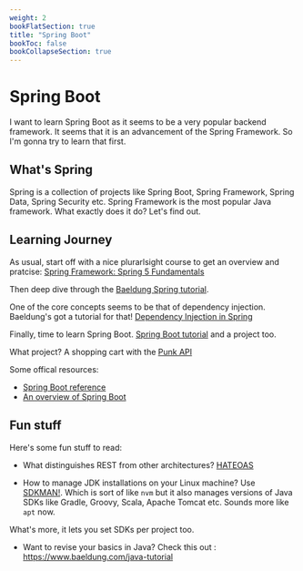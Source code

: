 ```yaml
---
weight: 2
bookFlatSection: true
title: "Spring Boot"
bookToc: false
bookCollapseSection: true
---
```

# Spring Boot
I want to learn Spring Boot as it seems to be a very popular backend framework.
It seems that it is an advancement of the Spring Framework. So I'm gonna try to learn that first.

## What's Spring
Spring is a collection of projects like Spring Boot, Spring Framework, Spring Data, Spring Security etc.
Spring Framework is the most popular Java framework. What exactly does it do? Let's find out.

## Learning Journey
As usual, start off with a nice plurarlsight course to get an overview and pratcise:
[Spring Framework: Spring 5 Fundamentals](https://app.pluralsight.com/library/courses/spring-framework-spring-fundamentals/)

Then deep dive through the [Baeldung Spring tutorial](https://www.baeldung.com/spring-tutorial).

One of the core concepts seems to be that of dependency injection.
Baeldung's got a tutorial for that!
[Dependency Injection in Spring](https://www.baeldung.com/spring-dependency-injection)

Finally, time to learn Spring Boot.
[Spring Boot tutorial](https://www.baeldung.com/spring-boot) and a project too.

What project? A shopping cart with the [Punk API](https://punkapi.com/documentation/v2)

Some offical resources:
* [Spring Boot reference](https://docs.spring.io/spring-boot/docs/current/reference/html/features.html)
* [An overview of Spring Boot](https://docs.spring.io/spring-boot/docs/current/reference/html/using.html)

## Fun stuff

Here's some fun stuff to read:
* What distinguishes REST from other architectures? [HATEOAS](https://en.wikipedia.org/wiki/HATEOAS)

* How to manage JDK installations on your Linux machine? Use [SDKMAN!](https://sdkman.io/usage).
Which is sort of like `nvm` but it also manages versions of Java SDKs like Gradle, Groovy, Scala, Apache Tomcat etc. Sounds more like `apt` now.

What's more, it lets you set SDKs per project too.

* Want to revise your basics in Java? Check this out : <https://www.baeldung.com/java-tutorial>
